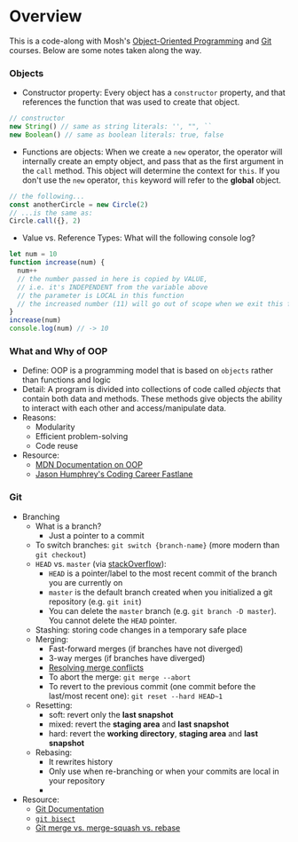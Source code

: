 # Overview

This is a code-along with Mosh's [Object-Oriented Programming](https://codewithmosh.com/p/object-oriented-programming-in-javascript) and [Git](https://codewithmosh.com/courses/1120640) courses. Below are some notes taken along the way.

### Objects

- Constructor property: 
Every object has a `constructor` property, and that references the function that was used to create that object.
```js
// constructor
new String() // same as string literals: '', "", ``
new Boolean() // same as boolean literals: true, false
```

- Functions are objects:
When we create a `new` operator, the operator will internally create an empty object, and pass that as the first argument in the `call` method. This object will determine the context for `this`.
If you don't use the `new` operator, `this` keyword will refer to the **global** object.
```js
// the following...
const anotherCircle = new Circle(2)
// ...is the same as:
Circle.call({}, 2)
```

- Value vs. Reference Types:
What will the following console log?
```js
let num = 10
function increase(num) {
  num++
  // the number passed in here is copied by VALUE, 
  // i.e. it's INDEPENDENT from the variable above
  // the parameter is LOCAL in this function
  // the increased number (11) will go out of scope when we exit this function
}
increase(num)
console.log(num) // -> 10
```

### What and Why of OOP
- Define: OOP is a programming model that is based on `objects` rather than functions and logic
- Detail: A program is divided into collections of code called *objects* that contain both data and methods. These methods give objects the ability to interact with each other and access/manipulate data.
- Reasons:
  - Modularity
  - Efficient problem-solving
  - Code reuse
- Resource: 
  - [MDN Documentation on OOP](https://developer.mozilla.org/en-US/docs/Learn/JavaScript/Objects/Object-oriented_JS)
  - [Jason Humphrey's Coding Career Fastlane](https://codingcareerfastlane.com/free-content/?utm_source=ActiveCampaign&utm_medium=email&utm_content=OOP+interview+questions+deep+dive&utm_campaign=oop+Interview+questions)

### Git
- Branching
  - What is a branch?
    - Just a pointer to a commit
  - To switch branches: `git switch {branch-name}` (more modern than `git checkout`)
  - `HEAD` vs. `master` (via [stackOverflow](https://stackoverflow.com/questions/4386959/difference-between-head-and-master/32765225#:~:text=The%20simple%20answer%20is%20that,cannot%20delete%20the%20HEAD%20pointer.)):
    - `HEAD` is a pointer/label to the most recent commit of the branch you are currently on
    - `master` is the default branch created when you initialized a git repository (e.g. `git init`)
    - You can delete the `master` branch (e.g. `git branch -D master`). You cannot delete the `HEAD` pointer.
  - Stashing: storing code changes in a temporary safe place
  - Merging:
    - Fast-forward merges (if branches have not diverged)
    - 3-way merges (if branches have diverged)
    - [Resolving merge conflicts](https://dev.to/cookrdan/conflict-resolution-git-merge-practice-3iab)
    - To abort the merge: `git merge --abort`
    - To revert to the previous commit (one commit before the last/most recent one): `git reset --hard HEAD~1`
  - Resetting:
    - soft: revert only the **last snapshot**
    - mixed: revert the **staging area** and **last snapshot**
    - hard: revert the **working directory**, **staging area** and **last snapshot**
  - Rebasing:
    - It rewrites history
    - Only use when re-branching or when your commits are local in your repository
    - 
- Resource:
  - [Git Documentation](https://git-scm.com/docs)
  - [`git bisect`](https://www.metaltoad.com/blog/beginners-guide-git-bisect-process-elimination)
  - [Git merge vs. merge-squash vs. rebase](https://dev.to/hectorpascual/git-merge-merge-squash-and-rebase-reflexions-418l)